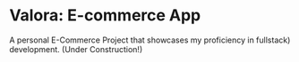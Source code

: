 # Valora: E-commerce App

A personal E-Commerce Project that showcases my proficiency in fullstack) development. (Under Construction!)
